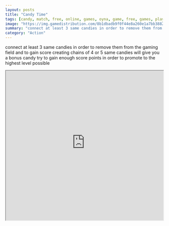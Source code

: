 ```yaml
---
layout: posts
title: "Candy Time"
tags: [candy, match, free, online, games, oyna, game, free, games, play, play, games]
image: "https://img.gamedistribution.com/8b1dbadb9f0f44e8a260e1a7bb388298.jpg"
summary: "connect at least 3 same candies in order to remove them from the gaming field  free online games oyna game free games play play games"
category: "Action"
---
```


connect at least 3 same candies in order to remove them from the gaming field and to gain score creating chains of 4 or 5 same candies will give you a bonus candy try to gain enough score points in order to promote to the highest level possible

<iframe width="100%" height="480px;" src="https://html5.gamedistribution.com/8b1dbadb9f0f44e8a260e1a7bb388298/"></iframe>